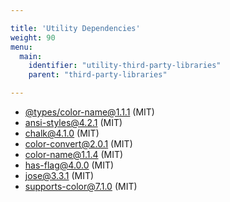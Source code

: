 ```yaml
---

title: 'Utility Dependencies'
weight: 90
menu:
  main:
    identifier: "utility-third-party-libraries"
    parent: "third-party-libraries"

---
```


* [@types/color-name@1.1.1](https://github.com/DefinitelyTyped/DefinitelyTyped) (MIT)
* [ansi-styles@4.2.1](https://github.com/chalk/ansi-styles) (MIT)
* [chalk@4.1.0](https://github.com/chalk/chalk) (MIT)
* [color-convert@2.0.1](https://github.com/Qix-/color-convert) (MIT)
* [color-name@1.1.4](https://github.com/colorjs/color-name) (MIT)
* [has-flag@4.0.0](https://github.com/sindresorhus/has-flag) (MIT)
* [jose@3.3.1](https://github.com/panva/jose) (MIT)
* [supports-color@7.1.0](https://github.com/chalk/supports-color) (MIT)